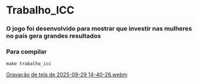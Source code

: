 # Trabalho_ICC
### O jogo foi desenvolvido para mostrar que investir nas mulheres no país gera grandes resultados
### Para compilar
```
make trabalho_icc
```

[Gravação de tela de 2025-09-29 14-40-26.webm](https://github.com/user-attachments/assets/e482a350-92d5-46ef-863d-5a66cd8b48d7)
